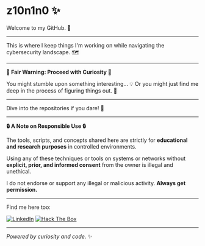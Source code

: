 # z10n1n0 ✨

Welcome to my GitHub. 👋

---

This is where I keep things I'm working on while navigating the cybersecurity landscape. 🗺️

---

**🚨 Fair Warning: Proceed with Curiosity 🚨**

You might stumble upon something interesting... 💡
Or you might just find me deep in the process of figuring things out. 🤔

---

Dive into the repositories if you dare! 👀

---

**🔒 A Note on Responsible Use 🔒**

The tools, scripts, and concepts shared here are strictly for **educational and research purposes** in controlled environments.

Using any of these techniques or tools on systems or networks without **explicit, prior, and informed consent** from the owner is illegal and unethical.

I do not endorse or support any illegal or malicious activity. **Always get permission.**

---

Find me here too:

[![LinkedIn](https://img.shields.io/badge/LinkedIn-0077B5?style=for-the-badge&logo=linkedin&logoColor=white)](https://www.linkedin.com/in/luca-sabatini-)
[![Hack The Box](https://img.shields.io/badge/Hack%20The%20Box-000000?style=for-the-badge&logo=hackthebox&logoColor=white)](https://app.hackthebox.com/profile/2247099)

---

*Powered by curiosity and code.* ✨
